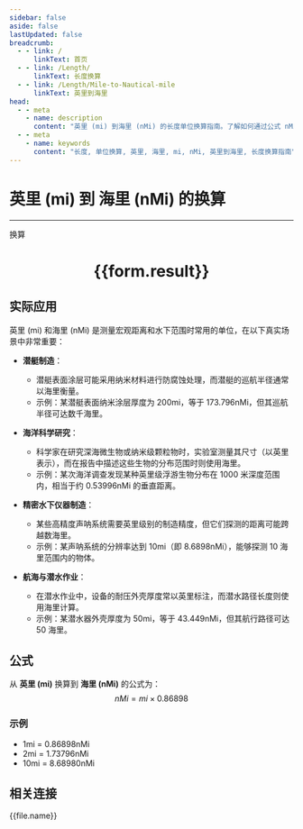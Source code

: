 ```yaml
---
sidebar: false
aside: false
lastUpdated: false
breadcrumb:
  - - link: /
      linkText: 首页
  - - link: /Length/
      linkText: 长度换算
  - - link: /Length/Mile-to-Nautical-mile
      linkText: 英里到海里
head:
  - - meta
    - name: description
      content: "英里 (mi) 到海里 (nMi) 的长度单位换算指南。了解如何通过公式 nMi = mi × 0.86898 换算为海里。"
  - - meta
    - name: keywords
      content: "长度, 单位换算, 英里, 海里, mi, nMi, 英里到海里, 长度换算指南"
---
```

# 英里 (mi) 到 海里 (nMi) 的换算
---
<script setup>
import { onMounted, reactive, inject, ref } from 'vue'
import { NButton, NForm, NFormItem, NInput, NInputNumber, NSelect, NCard, useMessage,NGrid ,NGi } from 'naive-ui'
import { defineClientComponent } from 'vitepress'
import { Length } from '../../files';

const convert = inject('convert')

const form = reactive({
  number: null,
  result: '',
})

const convertHandler = () => {
  if (form.number !== null && !isNaN(form.number)) {
    const convertedValue = parseFloat(form.number) * 0.86898
    form.result = `${form.number}mi = ${convertedValue.toFixed(5)}nMi`
  } else {
    form.result = '请输入有效的数值。'
  }
}
</script>

<n-form size="large" :model="form">
  <n-form-item label="英里 (mi)">
    <n-input-number v-model:value="form.number" placeholder="输入英里" style="width: 100%" />
  </n-form-item>
  <n-form-item>
    <n-button type="primary" @click="convertHandler" block>换算</n-button>
  </n-form-item>
</n-form>

<n-card  embedded :bordered="false" hoverable>
  <div  style="text-align:center">
    <h1>{{form.result}}</h1>
  </div>
</n-card>

## 实际应用

英里 (mi) 和海里 (nMi) 是测量宏观距离和水下范围时常用的单位，在以下真实场景中非常重要：

- **潜艇制造**：
  - 潜艇表面涂层可能采用纳米材料进行防腐蚀处理，而潜艇的巡航半径通常以海里衡量。
  - 示例：某潜艇表面纳米涂层厚度为 200mi，等于 173.796nMi，但其巡航半径可达数千海里。

- **海洋科学研究**：
  - 科学家在研究深海微生物或纳米级颗粒物时，实验室测量其尺寸（以英里表示），而在报告中描述这些生物的分布范围时则使用海里。
  - 示例：某次海洋调查发现某种英里级浮游生物分布在 1000 米深度范围内，相当于约 0.53996nMi 的垂直距离。

- **精密水下仪器制造**：
  - 某些高精度声呐系统需要英里级别的制造精度，但它们探测的距离可能跨越数海里。
  - 示例：某声呐系统的分辨率达到 10mi（即 8.6898nMi），能够探测 10 海里范围内的物体。

- **航海与潜水作业**：
  - 在潜水作业中，设备的耐压外壳厚度常以英里标注，而潜水路径长度则使用海里计算。
  - 示例：某潜水器外壳厚度为 50mi，等于 43.449nMi，但其航行路径可达 50 海里。

## 公式

从 **英里 (mi)** 换算到 **海里 (nMi)** 的公式为：
$$ nMi = mi \times 0.86898 $$

### 示例
- 1mi = 0.86898nMi
- 2mi = 1.73796nMi
- 10mi = 8.68980nMi

## 相关连接
<n-grid x-gap="12" :cols="4">
  <n-gi v-for="(file, index) in Length" :key="index">
    <n-button
      text
      tag="a"
      :href="file.path"
      type="primary"
    >
      {{file.name}}
    </n-button>
  </n-gi>
</n-grid>
